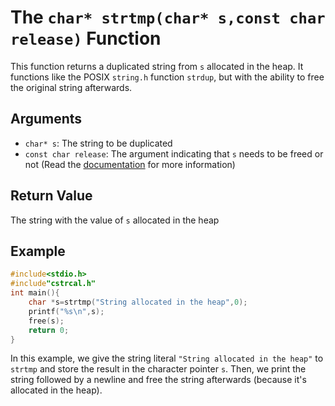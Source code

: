# The `char* strtmp(char* s,const char release)` Function
This function returns a duplicated string from `s` allocated in the heap. It functions like the POSIX `string.h` function `strdup`, but with the ability to free the original string afterwards.
## Arguments
* `char* s`: The string to be duplicated
* `const char release`: The argument indicating that `s` needs to be freed or not (Read the [documentation](https://github.com/Amirreza-Ipchi-Haq/strcal/blob/main/Documentation/C/Documentation.md#about-the-release-argument) for more information)
## Return Value
The string with the value of `s` allocated in the heap
## Example
```c
#include<stdio.h>
#include"cstrcal.h"
int main(){
	char *s=strtmp("String allocated in the heap",0);
	printf("%s\n",s);
	free(s);
	return 0;
}
```
In this example, we give the string literal `"String allocated in the heap"` to `strtmp` and store the result in the character pointer `s`. Then, we print the string followed by a newline and free the string afterwards (because it's allocated in the heap).
